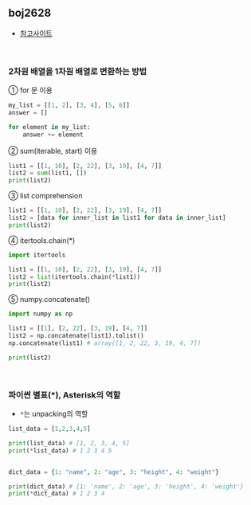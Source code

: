## boj2628

* [참고사이트](https://passwd.tistory.com/entry/Python-2%EC%B0%A8%EC%9B%90-%EB%B0%B0%EC%97%B4%EC%9D%84-1%EC%B0%A8%EC%9B%90-%EB%B0%B0%EC%97%B4%EB%A1%9C-%EB%B3%80%ED%99%98)

<br>

### 2차원 배열을 1차원 배열로 변환하는 방법

① for 문 이용
```python
my_list = [[1, 2], [3, 4], [5, 6]]
answer = []

for element in my_list:
    answer += element
 ```

 ② sum(iterable, start) 이용
```python
list1 = [[1, 10], [2, 22], [3, 19], [4, 7]]
list2 = sum(list1, [])
print(list2)
```
③ list comprehension
```python
list1 = [[1, 10], [2, 22], [3, 19], [4, 7]]
list2 = [data for inner_list in list1 for data in inner_list]
print(list2)
```

④ itertools.chain(*)
```python
import itertools

list1 = [[1, 10], [2, 22], [3, 19], [4, 7]]
list2 = list(itertools.chain(*list1))
print(list2)
```

⑤ numpy.concatenate()
```python
import numpy as np

list1 = [[1], [2, 22], [3, 19], [4, 7]]
list2 = np.concatenate(list1).tolist()
np.concatenate(list1) # array([1, 2, 22, 3, 19, 4, 7])

print(list2)
```
<br>

### 파이썬 별표(*), Asterisk의 역할
* `*`는 unpacking의 역할
```python
list_data = [1,2,3,4,5]

print(list_data) # [1, 2, 3, 4, 5]
print(*list_data) # 1 2 3 4 5


dict_data = {1: "name", 2: "age", 3: "height", 4: "weight"}

print(dict_data) # {1: 'name', 2: 'age', 3: 'height', 4: 'weight'}
print(*dict_data) # 1 2 3 4